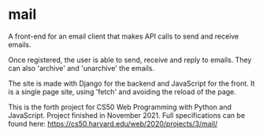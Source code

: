 # mail
A front-end for an email client that makes API calls to send and receive emails.

Once registered, the user is able to send, receive and reply to emails. They can also 'archive' and 'unarchive' the emails.

The site is made with Django for the backend and JavaScript for the front. It is a single page site, using 'fetch' and avoiding the reload of the page.

This is the forth project for CS50 Web Programming with Python and JavaScript. Project finished in November 2021. Full specifications can be found here: https://cs50.harvard.edu/web/2020/projects/3/mail/
